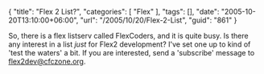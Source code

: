{
	"title": "Flex 2 List?",
	"categories": [
		"Flex"
	],
	"tags": [],
	"date": "2005-10-20T13:10:00+06:00",
	"url": "/2005/10/20/Flex-2-List",
	"guid": "861"
}

So, there is a flex listserv called FlexCoders, and it is quite busy. Is there any interest in a list <i>just</i> for Flex2 development? I've set one up to kind of 'test the waters' a bit. If you are interested, send a 'subscribe' message to flex2dev@cfczone.org.